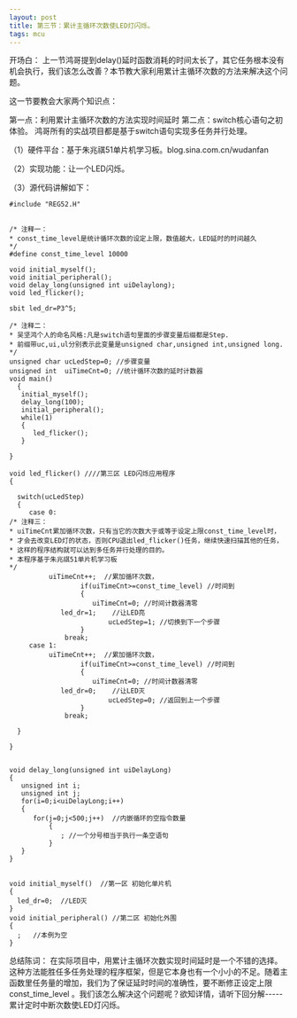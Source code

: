 ```yaml
---
layout: post
title: 第三节：累计主循环次数使LED灯闪烁。
tags: mcu
---
```


开场白：
上一节鸿哥提到delay()延时函数消耗的时间太长了，其它任务根本没有机会执行，我们该怎么改善？本节教大家利用累计主循环次数的方法来解决这个问题。

这一节要教会大家两个知识点：

第一点：利用累计主循环次数的方法实现时间延时
第二点：switch核心语句之初体验。 鸿哥所有的实战项目都是基于switch语句实现多任务并行处理。

（1）硬件平台：基于朱兆祺51单片机学习板。blog.sina.com.cn/wudanfan

（2）实现功能：让一个LED闪烁。

（3）源代码讲解如下：

```
#include "REG52.H"


/* 注释一：
* const_time_level是统计循环次数的设定上限，数值越大，LED延时的时间越久
*/
#define const_time_level 10000  

void initial_myself();    
void initial_peripheral();
void delay_long(unsigned int uiDelaylong);
void led_flicker();

sbit led_dr=P3^5;  

/* 注释二：
* 吴坚鸿个人的命名风格:凡是switch语句里面的步骤变量后缀都是Step.
* 前缀带uc,ui,ul分别表示此变量是unsigned char,unsigned int,unsigned long.
*/
unsigned char ucLedStep=0; //步骤变量
unsigned int  uiTimeCnt=0; //统计循环次数的延时计数器
void main() 
  {
   initial_myself();  
   delay_long(100);   
   initial_peripheral(); 
   while(1)   
   {
      led_flicker();   
   }

}

void led_flicker() ////第三区 LED闪烁应用程序
{
  
  switch(ucLedStep)
  {
     case 0:
/* 注释三：
* uiTimeCnt累加循环次数，只有当它的次数大于或等于设定上限const_time_level时，
* 才会去改变LED灯的状态，否则CPU退出led_flicker()任务，继续快速扫描其他的任务，
* 这样的程序结构就可以达到多任务并行处理的目的。
* 本程序基于朱兆祺51单片机学习板
*/
          uiTimeCnt++;  //累加循环次数，
                  if(uiTimeCnt>=const_time_level) //时间到
                  {
                     uiTimeCnt=0; //时间计数器清零
             led_dr=1;    //让LED亮
                         ucLedStep=1; //切换到下一个步骤
                  }
              break;
     case 1:
          uiTimeCnt++;  //累加循环次数，
                  if(uiTimeCnt>=const_time_level) //时间到
                  {
                     uiTimeCnt=0; //时间计数器清零
             led_dr=0;    //让LED灭
                         ucLedStep=0; //返回到上一个步骤
                  }
              break;
  
  }

}


void delay_long(unsigned int uiDelayLong)
{
   unsigned int i;
   unsigned int j;
   for(i=0;i<uiDelayLong;i++)
   {
      for(j=0;j<500;j++)  //内嵌循环的空指令数量
          {
             ; //一个分号相当于执行一条空语句
          }
   }
}


void initial_myself()  //第一区 初始化单片机
{
  led_dr=0;  //LED灭
}
void initial_peripheral() //第二区 初始化外围
{
  ;   //本例为空
}

```

总结陈词：
在实际项目中，用累计主循环次数实现时间延时是一个不错的选择。这种方法能胜任多任务处理的程序框架，但是它本身也有一个小小的不足。随着主函数里任务量的增加，我们为了保证延时时间的准确性，要不断修正设定上限const_time_level 。我们该怎么解决这个问题呢？欲知详情，请听下回分解-----累计定时中断次数使LED灯闪烁。